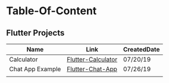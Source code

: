 # Table-Of-Content

## Flutter Projects
| Name             | Link                                                                  | CreatedDate |
|------------------|-----------------------------------------------------------------------|-------------|
| Calculator       | [Flutter-Calculator](https://github.com/caestrada/Flutter-Calculator) | 07/20/19    |
| Chat App Example | [Flutter-Chat-App](https://github.com/caestrada/Flutter-Chat-App)     | 07/26/19    |
|                  |                                                                       |             |
